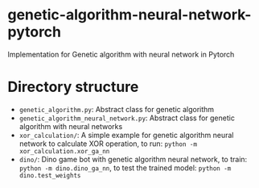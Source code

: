 # genetic-algorithm-neural-network-pytorch
Implementation for Genetic algorithm with neural network in Pytorch

# Directory structure
- `genetic_algorithm.py`: Abstract class for genetic algorithm
- `genetic_algorithm_neural_network.py`: Abstract class for genetic algorithm 
with neural networks
- `xor_calculation/`: A simple example for genetic algorithm neural network to 
calculate XOR operation, to run: `python -m xor_calculation.xor_ga_nn`
- `dino/`: Dino game bot with genetic algorithm neural network, to train:  
`python -m dino.dino_ga_nn`, to test the trained model: `python -m dino.test_weights`
